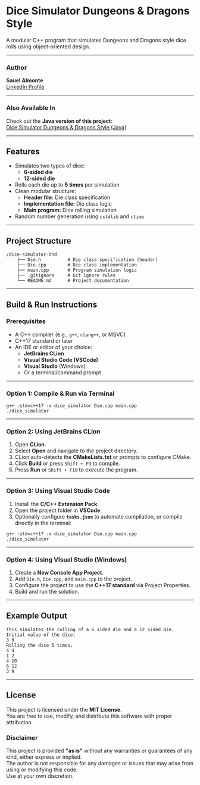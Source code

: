 # Dice Simulator Dungeons & Dragons Style
A modular C++ program that simulates Dungeons and Dragons style dice rolls using object-oriented design.

---

### Author

**Sauel Almonte**  
[LinkedIn Profile](https://www.linkedin.com/in/sauel-almonte)

---

### Also Available In

Check out the **Java version of this project**:  
[Dice Simulator Dungeons & Dragons Style (Java)](https://github.com/yourusername/java-dice-simulator-dnd)

---

## Features

- Simulates two types of dice:
    - **6-sided die**
    - **12-sided die**
- Rolls each die up to **5 times** per simulation
- Clean modular structure:
    - **Header file:** Die class specification
    - **Implementation file:** Die class logic
    - **Main program:** Dice rolling simulation
- Random number generation using `cstdlib` and `ctime`

---

## Project Structure

```
/dice-simulator-dnd
    ├── Die.h          # Die class specification (header)
    ├── Die.cpp        # Die class implementation
    ├── main.cpp       # Program simulation logic
    ├── .gitignore     # Git ignore rules
    └── README.md      # Project documentation
```

---

## Build & Run Instructions

### Prerequisites
- A C++ compiler (e.g., `g++`, `clang++`, or MSVC)
- C++17 standard or later
- An IDE or editor of your choice:
    - **JetBrains CLion**
    - **Visual Studio Code (VSCode)**
    - **Visual Studio** (Windows)
    - Or a terminal/command prompt

---

### Option 1: Compile & Run via Terminal
```text
g++ -std=c++17 -o dice_simulator Die.cpp main.cpp
./dice_simulator
```

---

### Option 2: Using JetBrains CLion
1. Open **CLion**.
2. Select **Open** and navigate to the project directory.
3. CLion auto-detects the **CMakeLists.txt** or prompts to configure CMake.
4. Click **Build** or press `Shift + F9` to compile.
5. Press **Run** or `Shift + F10` to execute the program.

---

### Option 3: Using Visual Studio Code
1. Install the **C/C++ Extension Pack**.
2. Open the project folder in **VSCode**.
3. Optionally configure **`tasks.json`** to automate compilation, or compile directly in the terminal:
```text
g++ -std=c++17 -o dice_simulator Die.cpp main.cpp
./dice_simulator
```

---

### Option 4: Using Visual Studio (Windows)
1. Create a **New Console App Project**.
2. Add `Die.h`, `Die.cpp`, and `main.cpp` to the project.
3. Configure the project to use the **C++17 standard** via Project Properties.
4. Build and run the solution.

---

## Example Output
```text
This simulates the rolling of a 6 sided die and a 12 sided die.
Initial value of the dice:
3 9
Rolling the dice 5 times.
4 4
1 2
4 10
6 12
3 9
```

---

## License

This project is licensed under the **MIT License**.  
You are free to use, modify, and distribute this software with proper attribution.

### Disclaimer
This project is provided **"as is"** without any warranties or guarantees of any kind, either express or implied.  
The author is not responsible for any damages or issues that may arise from using or modifying this code.  
Use at your own discretion.
